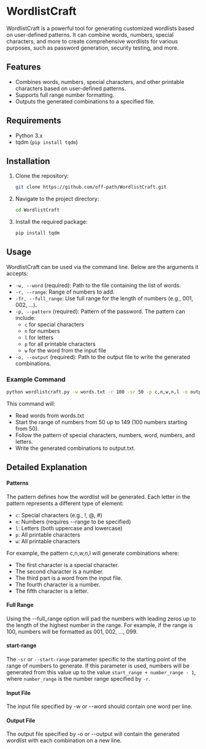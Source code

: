 # WordlistCraft

WordlistCraft is a powerful tool for generating customized wordlists based on user-defined patterns. It can combine words, numbers, special characters, and more to create comprehensive wordlists for various purposes, such as password generation, security testing, and more.

## Features

- Combines words, numbers, special characters, and other printable characters based on user-defined patterns.
- Supports full range number formatting.
- Outputs the generated combinations to a specified file.

## Requirements

- Python 3.x
- tqdm (`pip install tqdm`)

## Installation

1. Clone the repository:
    ```bash
    git clone https://github.com/off-path/WordlistCraft.git
    ```
2. Navigate to the project directory:
    ```bash
    cd WordlistCraft
    ```
3. Install the required package:
    ```bash
    pip install tqdm
    ```

## Usage

WordlistCraft can be used via the command line. Below are the arguments it accepts:

- `-w, --word` (required): Path to the file containing the list of words.
- `-r, --range`: Range of numbers to add.
- `-fr, --full_range`: Use full range for the length of numbers (e.g., 001, 002, ...).
- `-p, --pattern` (required): Pattern of the password. The pattern can include:
  - `c` for special characters
  - `n` for numbers
  - `l` for letters
  - `p` for all printable characters
  - `w` for the word from the input file
- `-o, --output` (required): Path to the output file to write the generated combinations.

### Example Command

```bash
python wordlistcraft.py -w words.txt -r 100 -sr 50 -p c,n,w,n,l -o output.txt
```

This command will:
- Read words from words.txt
- Start the range of numbers from 50 up to 149 (100 numbers starting from 50).
- Follow the pattern of special characters, numbers, word, numbers, and letters.
- Write the generated combinations to output.txt.


## Detailed Explanation

#### Patterns

The pattern defines how the wordlist will be generated. Each letter in the pattern represents a different type of element:

  - `c`: Special characters (e.g., !, @, #)
  - `n`: Numbers (requires --range to be specified)
  - `l`: Letters (both uppercase and lowercase)
  - `p`: All printable characters
  - `w`: All printable characters

For example, the pattern c,n,w,n,l will generate combinations where:

 - The first character is a special character.
 - The second character is a number.
 - The third part is a word from the input file.
 - The fourth character is a number.
 - The fifth character is a letter.


#### Full Range

Using the --full_range option will pad the numbers with leading zeros up to the length of the highest number in the range. For example, if the range is 100, numbers will be formatted as 001, 002, ..., 099.

#### start-range

The `-sr` or `--start-range` parameter specific to the starting point of the range of numbers to generate. If this parameter is used, numbers will be generated from this value up to the value `start_range + number_range - 1`, where `number_range` is the number range specified by `-r`.

#### Input File

The input file specified by -w or --word should contain one word per line.

#### Output File

The output file specified by -o or --output will contain the generated wordlist with each combination on a new line.